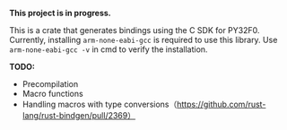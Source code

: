 **This project is in progress.**

This is a crate that generates bindings using the C SDK for PY32F0. Currently, installing `arm-none-eabi-gcc` is required to use this library. Use `arm-none-eabi-gcc -v` in cmd to verify the installation.

**TODO:**

- Precompilation
- Macro functions
- Handling macros with type conversions（https://github.com/rust-lang/rust-bindgen/pull/2369）
